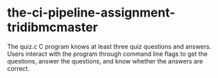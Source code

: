 # the-ci-pipeline-assignment-tridibmcmaster
The quiz.c C program knows at least three quiz questions and answers. Users interact with the program through command line flags to get the questions, answer the questions, and know whether the answers are correct.
